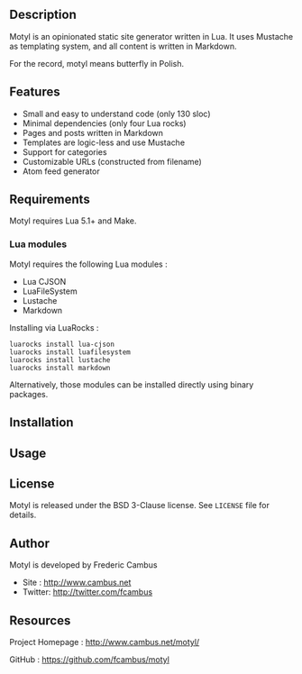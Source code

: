## Description

Motyl is an opinionated static site generator written in Lua. It uses Mustache as templating system, and all content is written in Markdown.

For the record, motyl means butterfly in Polish.

## Features

- Small and easy to understand code (only 130 sloc)
- Minimal dependencies (only four Lua rocks)
- Pages and posts written in Markdown
- Templates are logic-less and use Mustache
- Support for categories
- Customizable URLs (constructed from filename)
- Atom feed generator

## Requirements

Motyl requires Lua 5.1+ and Make.

### Lua modules

Motyl requires the following Lua modules :

- Lua CJSON
- LuaFileSystem
- Lustache
- Markdown

Installing via LuaRocks :

	luarocks install lua-cjson
	luarocks install luafilesystem
	luarocks install lustache
	luarocks install markdown

Alternatively, those modules can be installed directly using binary packages.

## Installation

## Usage

## License

Motyl is released under the BSD 3-Clause license. See `LICENSE` file
for details.

## Author

Motyl is developed by Frederic Cambus

- Site : http://www.cambus.net
- Twitter: http://twitter.com/fcambus

## Resources

Project Homepage : http://www.cambus.net/motyl/

GitHub : https://github.com/fcambus/motyl

